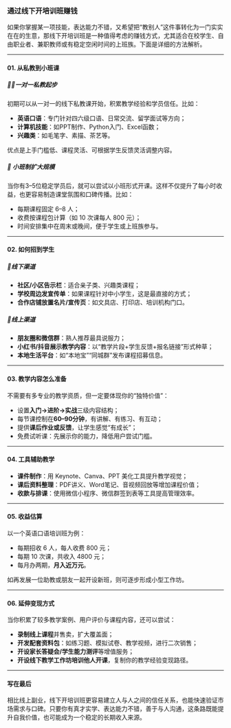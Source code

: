 ### 通过线下开培训班赚钱

如果你掌握某一项技能，表达能力不错，又希望把“教别人”这件事转化为一门实实在在的生意，那线下开培训班是一种值得考虑的赚钱方式，尤其适合在校学生、自由职业者、兼职教师或有稳定空闲时间的上班族。下面是详细的方法解析。

---

#### 01. 从私教到小班课

##### 🧍‍♀️一对一私教起步

初期可以从一对一的线下私教课开始，积累教学经验和学员信任。比如：

* **英语口语**：专门针对四六级口语、日常交流、留学面试等方向；
* **计算机技能**：如PPT制作、Python入门、Excel函数；
* **兴趣类**：如毛笔字、素描、茶艺等。

优点是上手门槛低、课程灵活、可根据学生反馈灵活调整内容。

##### 👥 小班制扩大规模

当你有3–5位稳定学员后，就可以尝试以小班形式开课。这样不仅提升了每小时收益，也更容易制造课堂氛围和口碑传播。比如：

* 每期课程固定 6–8 人；
* 收费按课程包计算（如 10 次课每人 800 元）；
* 时间安排集中在周末或晚间，便于学生或上班族参与。

---

#### 02. 如何招到学生

##### 📍线下渠道

* **社区/小区告示栏**：适合亲子类、兴趣类课程；
* **学校周边发宣传单**：如果课程针对中小学生，这是最直接的方式；
* **合作店铺放置名片/宣传页**：如文具店、打印店、培训机构门口。

##### 📱线上渠道

* **朋友圈和微信群**：熟人推荐最具说服力；
* **小红书/抖音展示教学内容**：以“教学片段+学生反馈+报名链接”形式种草；
* **本地生活平台**：如“本地宝”“同城群”发布课程招募信息。

---

#### 03. 教学内容怎么准备

不需要有多专业的教学资质，但一定要体现你的“独特价值”：

* 设置**入门→进阶→实战**三级内容结构；
* 每节课控制在**60–90分钟**，有讲解、有练习、有互动；
* 提供**课后作业或反馈**，让学生感觉“有成长”；
* 免费试听课：先展示你的能力，降低用户尝试门槛。

---

#### 04. 工具辅助教学

* **课件制作**：用 Keynote、Canva、PPT 美化工具提升教学视觉；
* **课后资料整理**：PDF讲义、Word笔记、音视频回放等增加课程价值；
* **收款与排课**：使用微信小程序、微信群签到表等工具提高管理效率。

---

#### 05. 收益估算

以一个英语口语培训班为例：

* 每期招收 6 人，每人收费 800 元；
* 每期 10 次课，共收入 4800 元；
* 每月办两期，**月入近万元**。

如再发展一位助教或朋友一起开设新班，则可逐步形成小型工作坊。

---

#### 06. 延伸变现方式

当你积累了较多教学案例、用户评价与课程内容，还可以尝试：

* **录制线上课程**并售卖，扩大覆盖面；
* **开发配套资料包**：如练习题、模拟试卷、教学视频，进行二次销售；
* **开设家长答疑会/学生能力测评**等增值服务；
* **开设线下教学工作坊培训他人开课**，复制你的教学经验变现路径。

---

#### 写在最后

相比线上副业，线下开培训班更容易建立人与人之间的信任关系，也能快速验证市场需求与口碑。只要你有真才实学、表达能力不错，善于与人沟通，这条路既能提升自我价值，也可能成为一个稳定的长期收入来源。
